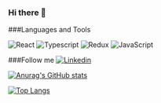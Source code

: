 ### Hi there 👋

###Languages and Tools

![React](https://img.shields.io/badge/-REACT-1e1d1f?style-for=the-badge&logo=react&)
![Typescript](https://img.shields.io/badge/-TYPESCRIPT-1e1d1f?style-for=the-badge&logo=typescript&)
![Redux](https://img.shields.io/badge/-REDUX-1e1d1f?style-for=the-badge&logo=redux&)
![JavaScript](https://img.shields.io/badge/-JAVASCRIPT-1e1d1f?style-for=the-badge&logo=javascript&)

###Follow me
[![Linkedin](https://img.shields.io/badge/-LINKEDIN-1e1d1f?style-for=the-badge&logo=linkedin&)](https://www.linkedin.com/in/sergey-kuharyonok-702b111b7/)

[![Anurag's GitHub stats](https://github-readme-stats.vercel.app/api?username=Sergey-lang&hide=stars,contribs&show_icons=true&)](https://github.com/anuraghazra/github-readme-stats)

[![Top Langs](https://github-readme-stats.vercel.app/api/top-langs/?username=Sergey-lang&layout=compact)](https://github.com/anuraghazra/github-readme-stats)
